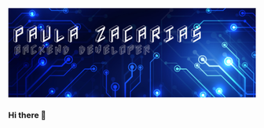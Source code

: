 <img src="https://github.com/Pzacarias/Pzacarias/blob/main/banner%20git.jpg" alt="banner Paula Zacarias - backend developer">



### Hi there 👋

<!--
**Pzacarias/Pzacarias** is a ✨ _special_ ✨ repository because its `README.md` (this file) appears on your GitHub profile.

Here are some ideas to get you started:

- 🔭 I’m currently working on ...
- 🌱 I’m currently learning ...
- 👯 I’m looking to collaborate on ...
- 🤔 I’m looking for help with ...
- 💬 Ask me about ...
- 📫 How to reach me: ...
- 😄 Pronouns: ...
- ⚡ Fun fact: ...
-->
